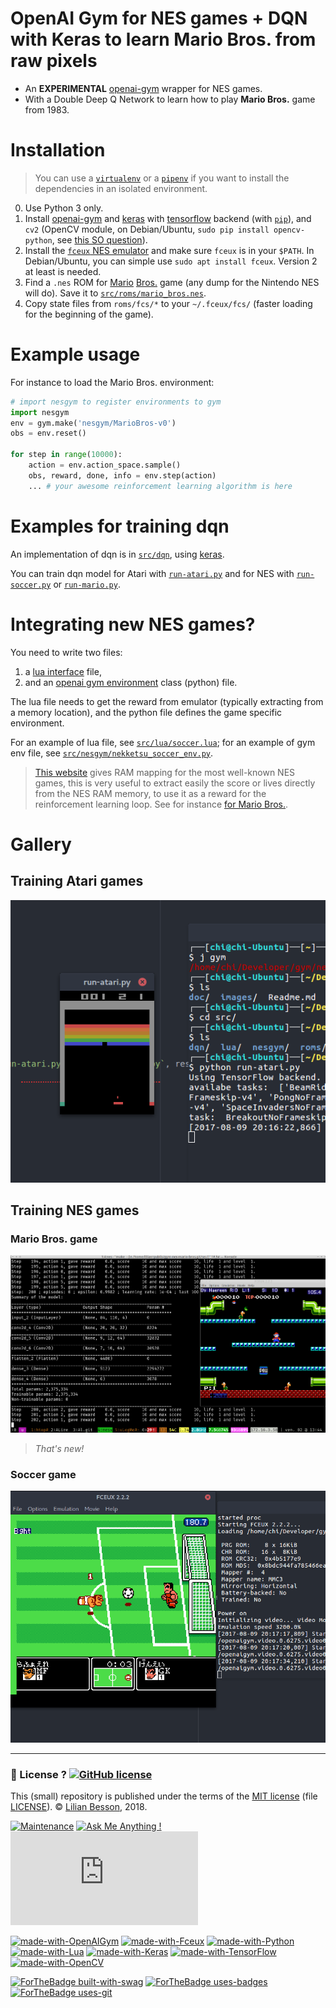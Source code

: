 # OpenAI Gym for NES games + DQN with Keras to learn Mario Bros. from raw pixels

- An **EXPERIMENTAL** [openai-gym](https://gym.openai.com/) wrapper for NES games.
- With a Double Deep Q Network to learn how to play **Mario Bros.** game from 1983.

# Installation
> You can use a [`virtualenv`](http://virtualenv.pypa.io/) or a [`pipenv`](https://docs.pipenv.org/) if you want to install the dependencies in an isolated environment.

0. Use Python 3 only.
1. Install [openai-gym](https://github.com/openai/gym#installing-everything) and [keras](https://keras.io) with [tensorflow](https://www.tensorflow.org/) backend (with [`pip`](https://pip.pypa.io/)), and `cv2` (OpenCV module, on Debian/Ubuntu, `sudo pip install opencv-python`, see [this SO question](https://stackoverflow.com/a/41709383/)).
2. Install the [`fceux` NES emulator](http://www.fceux.com/) and make sure `fceux` is in your `$PATH`. In Debian/Ubuntu, you can simple use `sudo apt install fceux`. Version 2 at least is needed.
3. Find a `.nes` ROM for [Mario](https://en.wikipedia.org/wiki/Mario_Bros.) [Bros.](http://datacrystal.romhacking.net/wiki/Mario_Bros.) game (any dump for the Nintendo NES will do). Save it to [`src/roms/mario_bros.nes`](src/roms/).
4. Copy state files from `roms/fcs/*` to your `~/.fceux/fcs/` (faster loading for the beginning of the game).

# Example usage
For instance to load the Mario Bros. environment:

```python
# import nesgym to register environments to gym
import nesgym
env = gym.make('nesgym/MarioBros-v0')
obs = env.reset()

for step in range(10000):
    action = env.action_space.sample()
    obs, reward, done, info = env.step(action)
    ... # your awesome reinforcement learning algorithm is here
```

# Examples for training dqn
An implementation of dqn is in [`src/dqn`](src/dqn), using [keras](https://keras.io/).

You can train dqn model for Atari with [`run-atari.py`](src/run-atari.py) and for NES with [`run-soccer.py`](src/run-soccer.py) or [`run-mario.py`](src/run-mario.py).

# Integrating new NES games?
You need to write two files:

1. a [lua interface](http://www.fceux.com/web/help/LuaScripting.html) file,
2. and an [openai gym environment](https://gym.openai.com/envs/) class (python) file.

The lua file needs to get the reward from emulator (typically extracting from a memory location), and the python file defines the game specific environment.

For an example of lua file, see [`src/lua/soccer.lua`](src/lua/soccer.lua); for an example of gym env file, see [`src/nesgym/nekketsu_soccer_env.py`](src/nesgym/nekketsu_soccer_env.py).

> [This website](http://datacrystal.romhacking.net/wiki/Category:NES_games) gives RAM mapping for the most well-known NES games, this is very useful to extract easily the score or lives directly from the NES RAM memory, to use it as a reward for the reinforcement learning loop. See for instance [for Mario Bros.](http://datacrystal.romhacking.net/wiki/Mario_Bros.:RAM_map).

# Gallery
## Training Atari games
![images/atari.png](images/atari.png)

## Training NES games
### Mario Bros. game
![images/mario.png](images/mario.png)
> *That's new!*

### Soccer game
![images/soccer.png](images/soccer.png)

---

### :scroll: License ? [![GitHub license](https://img.shields.io/github/license/Naereen/gym-nes-mario-bros.svg)](https://github.com/Naereen/gym-nes-mario-bros/blob/master/LICENSE)
This (small) repository is published under the terms of the [MIT license](http://lbesson.mit-license.org/) (file [LICENSE](LICENSE)).
© [Lilian Besson](https://GitHub.com/Naereen), 2018.

[![Maintenance](https://img.shields.io/badge/Maintained%3F-yes-green.svg)](https://GitHub.com/Naereen/gym-nes-mario-bros/graphs/commit-activity)
[![Ask Me Anything !](https://img.shields.io/badge/Ask%20me-anything-1abc9c.svg)](https://GitHub.com/Naereen/gym-nes-mario-bros)
[![Analytics](https://ga-beacon.appspot.com/UA-38514290-17/github.com/Naereen/gym-nes-mario-bros/README.md?pixel)](https://GitHub.com/Naereen/gym-nes-mario-bros/)

[![made-with-OpenAIGym](https://img.shields.io/badge/Made%20with-OpenAI%20Gym-1f425f.svg)](https://gym.openai.com/)
[![made-with-Fceux](https://img.shields.io/badge/Made%20with-Fceux-1f425f.svg)](http://www.fceux.com/web/home.html)
[![made-with-Python](https://img.shields.io/badge/Made%20with-Python-1f425f.svg)](https://www.python.org/)
[![made-with-Lua](https://img.shields.io/badge/Made%20with-Lua-1f425f.svg)](https://www.Lua.org/)
[![made-with-Keras](https://img.shields.io/badge/Made%20with-Keras-1f425f.svg)](https://Keras.io/)
[![made-with-TensorFlow](https://img.shields.io/badge/Made%20with-TensorFlow-1f425f.svg)](https://www.tensorflow.org/)
[![made-with-OpenCV](https://img.shields.io/badge/Made%20with-OpenCV-1f425f.svg)](https://opencv.org/)

[![ForTheBadge built-with-swag](http://ForTheBadge.com/images/badges/built-with-swag.svg)](https://GitHub.com/Naereen/)
[![ForTheBadge uses-badges](http://ForTheBadge.com/images/badges/uses-badges.svg)](http://ForTheBadge.com)
[![ForTheBadge uses-git](http://ForTheBadge.com/images/badges/uses-git.svg)](https://GitHub.com/)
